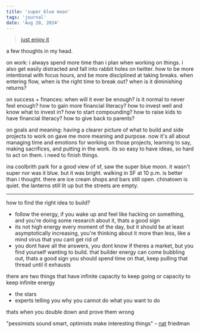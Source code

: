 ```yaml
---
title: 'super blue moon'
tags: 'journal'
date: 'Aug 20, 2024'
---
```


> [just enjoy it](https://www.youtube.com/watch?v=0eiVKFfSvhs)

a few thoughts in my head.

on work: i always spend more time than i plan when working on things. i also get easily distracted and fall into rabbit holes on twitter. how to be more intentional with focus hours, and be more disciplined at taking breaks. when entering flow, when is the right time to break out? when is it diminishing returns?

on success + finances: when will it ever be enough? is it normal to never feel enough? how to gain more financial literacy? how to invest well and know what to invest in? how to start compounding? how to raise kids to have financial literacy? how to give back to parents?

on goals and meaning: having a clearer picture of what to build and side projects to work on gave me more meaning and purpose. now it's all about managing time and emotions for working on those projects, learning to say, making sacrifices, and putting in the work. its so easy to have ideas, so hard to act on them. i need to finish things.

ina coolbrith park for a good view of sf, saw the super blue moon. it wasn't super nor was it blue. but it was bright. walking in SF at 10 p.m. is better than i thought. there are ice cream shops and bars still open. chinatown is quiet. the lanterns still lit up but the streets are empty.

---

how to find the right idea to build?

- follow the energy, if you wake up and feel like hacking on something, and you're doing some research about it, thats a good sign
- its not high energy every moment of the day, but it should be at least asymptotically increasing, you're thinking about it more than less, like a mind virus that you cant get rid of
- you dont have all the answers, you dont know if theres a market, but you find yourself wanting to build. that builder energy can come bubbling out, thats a good sign you should spend time on that, keep pulling that thread until it exhausts

there are two things that have infinite capacity to keep going or capacity to keep infinite energy

- the stars
- experts telling you why you cannot do what you want to do

thats when you double down and prove them wrong

"pessimists sound smart, optimists make interesting things" – [nat](https://nat.org/) friedman
